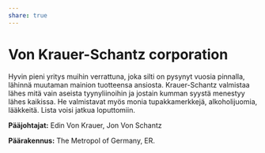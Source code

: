 ```yaml
---
share: true
---
```

# Von Krauer-Schantz corporation

Hyvin pieni yritys muihin verrattuna, joka silti on pysynyt vuosia pinnalla, lähinnä muutaman mainion tuotteensa ansiosta. Krauer-Schantz valmistaa lähes mitä vain aseista tyynyliinoihin ja jostain kumman syystä menestyy lähes kaikissa. He valmistavat myös monia tupakkamerkkejä, alkoholijuomia, lääkkeitä. Lista voisi jatkua loputtomiin.

**Pääjohtajat:** Edin Von Krauer, Jon Von Schantz

**Päärakennus:** The Metropol of Germany, ER.